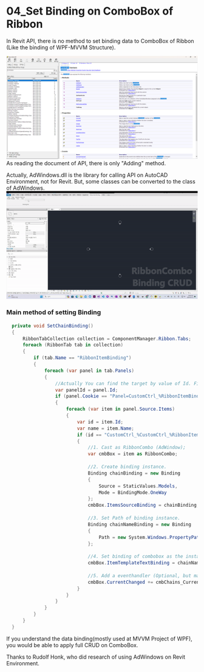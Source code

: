 <H1>04_Set Binding on ComboBox of Ribbon</H1>

In Revit API, there is no method to set binding data to ComboBox of Ribbon
(Like the binding of WPF-MVVM Structure).

<img src="img_apidoc.png"><br/>
As reading the document of API, there is only "Adding" method.

Actually, AdWindows.dll is the library for calling API on AutoCAD Environment, not for Revit. But, some classes can be converted to the class of AdWindows. <br/>
<img src="./running.gif">

<H3>Main method of setting Binding</H3>

```cs
  private void SetChainBinding()
  {
      RibbonTabCollection collection = ComponentManager.Ribbon.Tabs;
      foreach (RibbonTab tab in collection)
      {
          if (tab.Name == "RibbonItemBinding")
          {
              foreach (var panel in tab.Panels)
              {
                  //Actually You can find the target by value of Id. Find the value by debugging.
                  var panelId = panel.Id;
                  if (panel.Cookie == "Panel=CustomCtrl_%RibbonItemBinding%BindingTest_BindingTest_BindingTest")
                  {
                      foreach (var item in panel.Source.Items)
                      {
                          var id = item.Id;
                          var name = item.Name;
                          if (id == "CustomCtrl_%CustomCtrl_%RibbonItemBinding%BindingTest%cmbDataModelSelector")
                          {
                              //1. Cast as RibbonCombo (AdWindow);
                              var cmbBox = item as RibbonCombo;
  
                              //2. Create binding instance.
                              Binding chainBinding = new Binding
                              {
                                  Source = StaticValues.Models,
                                  Mode = BindingMode.OneWay
                              };
                              cmbBox.ItemsSourceBinding = chainBinding;
  
                              //3. Set Path of binding instance.
                              Binding chainNameBinding = new Binding
                              {
                                  Path = new System.Windows.PropertyPath("Name")
                              };
  
                              //4. Set binding of combobox as the instance.
                              cmbBox.ItemTemplateTextBinding = chainNameBinding;
  
                              //5. Add a eventhandler (Optional, but may be useful)
                              cmbBox.CurrentChanged += cmbChains_CurrentChanged;
                          }
                      }
                  }
              }
          }
      }
  }
```

If you understand the data binding(mostly used at MVVM Project of WPF), you would be able to apply full CRUD on ComboBox.<br/>



Thanks to Rudolf Honk, who did research of using AdWindows on Revit Environment.
